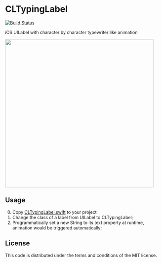 # CLTypingLabel

[![Build Status](https://travis-ci.org/l800891/CLTypingLabel.svg?branch=master)](https://travis-ci.org/l800891/CLTypingLabel)

iOS UILabel with character by character typewriter like animation

<img src="https://raw.githubusercontent.com/l800891/CLTypingLabel/master/Files/demogiff.gif" width=480>


## Usage

0. Copy [CLTypingLabel.swift](https://github.com/l800891/CLTypingLabel/blob/master/CLTypingLabel.swift) to your project
1. Change the class of a label from UILabel to CLTypingLabel;
2. Programmatically set a new String to its text property at runtime, animation would be triggered automatically;


## License

This code is distributed under the terms and conditions of the MIT license.
